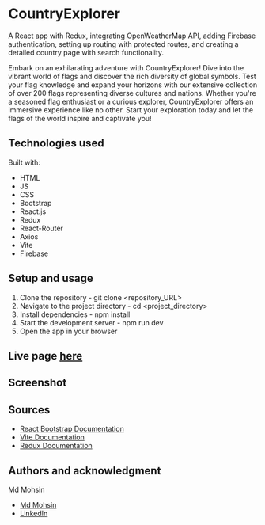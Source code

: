 # CountryExplorer

A React app with Redux, integrating OpenWeatherMap API, adding Firebase authentication, setting up routing with protected routes, and creating a detailed country page with search functionality.

Embark on an exhilarating adventure with CountryExplorer! Dive into the vibrant world of flags and discover the rich diversity of global symbols. Test your flag knowledge and expand your horizons with our extensive collection of over 200 flags representing diverse cultures and nations. Whether you're a seasoned flag enthusiast or a curious explorer, CountryExplorer offers an immersive experience like no other. Start your exploration today and let the flags of the world inspire and captivate you!

## Technologies used

Built with:

- HTML
- JS
- CSS
- Bootstrap
- React.js
- Redux
- React-Router
- Axios
- Vite
- Firebase

## Setup and usage

1. Clone the repository - git clone <repository_URL>
2. Navigate to the project directory - cd <project_directory>
3. Install dependencies - npm install
4. Start the development server - npm run dev
5. Open the app in your browser

## Live page [here](Link)

## Screenshot

## Sources

- [React Bootstrap Documentation](https://react-bootstrap.netlify.app/docs/getting-started/introduction)
- [Vite Documentation](https://vitejs.dev/guide/)
- [Redux Documentation](https://redux.js.org/introduction/getting-started)

## Authors and acknowledgment

Md Mohsin

- [Md Mohsin](https://github.com/mohsinrony)
- [LinkedIn](https://www.linkedin.com/in/md-mohsin-rony/)
